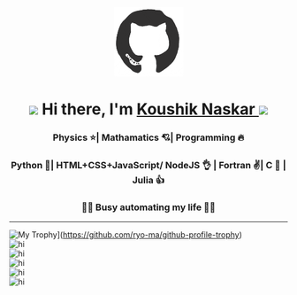 <div align="center">
<img src="./va.gif" alt="GitHub Logo" width="125" height="125" />
</div>
<h1 align='center'> <img
src="https://github.com/blackcater/blackcater/raw/master/images/Hi.gif" height="30" /> Hi there, I'm <a href='https://koushikphy.github.io/'> Koushik Naskar </a> <img src="https://emojis.slackmojis.com/emojis/images/1531849430/4246/blob-sunglasses.gif?1531849430" width="30"/></h1>

<h3 align='center'>Physics ⭐| Mathamatics 💘| Programming 🔥</h3>
<h3 align='center'>Python 💪| HTML+CSS+JavaScript/ NodeJS 👌 | Fortran ✌️| C 🙏 | Julia 👍</h3>
<h3 align='center'>🕵️‍♂️ Busy automating my life 👨‍💻 </h3>  

----------------
![My Trophy](https://github-profile-trophy.vercel.app/?username=koushikphy&theme=nord&margin-w=4&no-frame=true)](https://github.com/ryo-ma/github-profile-trophy)  
![hi](https://github-readme-stats.vercel.app/api?username=koushikphy&count_private=true&show_icons=true&theme=dark)    
![hi](https://github-readme-stats.vercel.app/api/wakatime?username=Koushik_Naskar&layout=compact&theme=dark)  
![hi](https://github-readme-stats.vercel.app/api/top-langs/?username=koushikphy&layout=compact&theme=dark)  
![hi](https://github-readme-streak-stats.herokuapp.com/?user=koushikphy&theme=dark)   
![hi](https://komarev.com/ghpvc/?username=koushikphy)  
